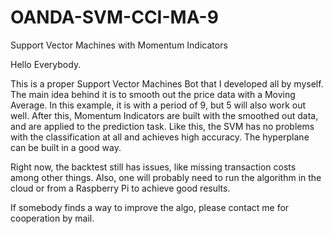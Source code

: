 # OANDA-SVM-CCI-MA-9
Support Vector Machines with Momentum Indicators

Hello Everybody.

This is a proper Support Vector Machines Bot that I developed all by myself.
The main idea behind it is to smooth out the price data with a Moving Average. In this example, it is with a period of 9, but 5 will also work out well.
After this, Momentum Indicators are built with the smoothed out data, and are applied to the prediction task.
Like this, the SVM has no problems with the classification at all and achieves high accuracy. The hyperplane can be built in a good way.

Right now, the backtest still has issues, like missing transaction costs among other things. Also, one will probably need to run the algorithm in the cloud or from a Raspberry Pi to achieve good results.

If somebody finds a way to improve the algo, please contact me for cooperation by mail. 
